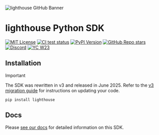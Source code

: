 ![lighthouse GitHub Banner](https://lighthouse.com/lighthouse_logo_white.png)

# lighthouse Python SDK

[![MIT License](https://img.shields.io/badge/License-MIT-red.svg?style=flat-square)](https://opensource.org/licenses/MIT)
[![CI test status](https://img.shields.io/github/actions/workflow/status/lighthouse/lighthouse-python/ci.yml?style=flat-square&label=All%20tests)](https://github.com/lighthouse/lighthouse-python/actions/workflows/ci.yml?query=branch%3Amain)
[![PyPI Version](https://img.shields.io/pypi/v/lighthouse.svg?style=flat-square&label=pypi+lighthouse)](https://pypi.python.org/pypi/lighthouse)
[![GitHub Repo stars](https://img.shields.io/github/stars/lighthouse/lighthouse?style=flat-square&logo=GitHub&label=lighthouse%2Flighthouse)](https://github.com/lighthouse/lighthouse)
[![Discord](https://img.shields.io/discord/1111061815649124414?style=flat-square&logo=Discord&logoColor=white&label=Discord&color=%23434EE4)](https://discord.gg/7NXusRtqYU)
[![YC W23](https://img.shields.io/badge/Y%20Combinator-W23-orange?style=flat-square)](https://www.ycombinator.com/companies/lighthouse)

## Installation

> [!IMPORTANT]
> The SDK was rewritten in v3 and released in June 2025. Refer to the [v3 migration guide](https://lighthouse.com/docs/sdk/python/sdk-v3#upgrade-from-v2) for instructions on updating your code.

```
pip install lighthouse
```

## Docs

Please [see our docs](https://lighthouse.com/docs/sdk/python/sdk-v3) for detailed information on this SDK.
